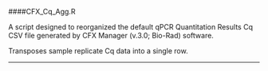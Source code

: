 ####CFX_Cq_Agg.R

A script designed to reorganized the default qPCR Quantitation Results Cq CSV file generated by CFX Manager (v.3.0; Bio-Rad) software.

Transposes sample replicate Cq data into a single row.

---
